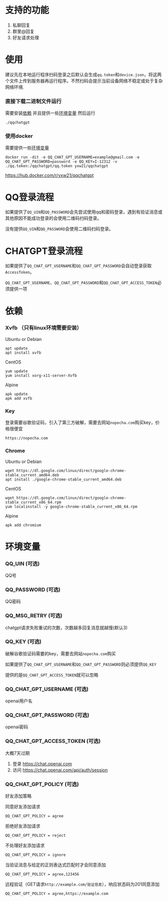 # 支持的功能
1. 私聊回复
2. 群里@回复
3. 好友请求处理

# 使用
建议先在本地运行程序扫码登录之后默认会生成`qq.token`和`device.json`，将这两个文件上传到服务器再运行程序。不然扫码会提示当前设备网络不稳定或处于复杂网络环境.

### 直接下载二进制文件运行
需要安装[依赖](https://github.com/yxw21/qqchatgpt#%E4%BE%9D%E8%B5%96)
并且提供一些[环境变量](https://github.com/yxw21/qqchatgpt#%E7%8E%AF%E5%A2%83%E5%8F%98%E9%87%8F)
然后运行
```
./qqchatgpt
```

### 使用docker
需要提供一些[环境变量](https://github.com/yxw21/qqchatgpt#%E7%8E%AF%E5%A2%83%E5%8F%98%E9%87%8F)
```
docker run -dit -e QQ_CHAT_GPT_USERNAME=example@gmail.com -e QQ_CHAT_GPT_PASSWORD=password -e QQ_KEY=I-12312 -v ./qq.token:/qqchatgpt/qq.token yxw21/qqchatgpt
```
https://hub.docker.com/r/yxw21/qqchatgpt

# QQ登录流程
如果提供了`QQ_UIN`和`QQ_PASSWORD`会先尝试使用qq和密码登录，遇到有验证消息或其他原因不能成功登录的会使用二维码扫码登录。

没有提供`QQ_UIN`和`QQ_PASSWORD`会使用二维码扫码登录。

# CHATGPT登录流程
如果提供了`QQ_CHAT_GPT_USERNAME`和`QQ_CHAT_GPT_PASSWORD`会自动登录获取`AccessToken`。

`QQ_CHAT_GPT_USERNAME`、`QQ_CHAT_GPT_PASSWORD`和`QQ_CHAT_GPT_ACCESS_TOKEN`必须提供一项

# 依赖
### Xvfb （只有linux环境需要安装）
  
Ubuntu or Debian
```
apt update
apt install xvfb
```
CentOS
```
yum update
yum install xorg-x11-server-Xvfb
```
Alpine
```
apk update
apk add xvfb
```
### Key
登录需要谷歌验证码，引入了第三方破解，需要去网站`nopecha.com`购买key，价格很便宜

```
https://nopecha.com
```
### Chrome

Ubuntu or Debian
```
wget https://dl.google.com/linux/direct/google-chrome-stable_current_amd64.deb
apt install ./google-chrome-stable_current_amd64.deb
```
CentOS
```
wget https://dl.google.com/linux/direct/google-chrome-stable_current_x86_64.rpm
yum localinstall -y google-chrome-stable_current_x86_64.rpm
```
Alpine
```
apk add chromium
```


# 环境变量
### QQ_UIN (可选)
QQ号
### QQ_PASSWORD (可选)
QQ密码
### QQ_MSG_RETRY (可选)
chatgpt请求失败重试的次数，次数越多回复消息就越慢(默认3)
### QQ_KEY (可选)
破解谷歌验证码需要的key，需要去网站`nopecha.com`购买

如果提供了`QQ_CHAT_GPT_USERNAME`和`QQ_CHAT_GPT_PASSWORD`则必须提供`QQ_KEY`

提供的是`QQ_CHAT_GPT_ACCESS_TOKEN`就可以忽略
### QQ_CHAT_GPT_USERNAME (可选)
openai用户名
### QQ_CHAT_GPT_PASSWORD (可选)
openai密码
### QQ_CHAT_GPT_ACCESS_TOKEN (可选)
大概7天过期
1. 登录 https://chat.openai.com
2. 访问 https://chat.openai.com/api/auth/session
### QQ_CHAT_GPT_POLICY (可选)
好友添加策略

同意好友添加请求
```
QQ_CHAT_GPT_POLICY = agree
```
拒绝好友添加请求
```
QQ_CHAT_GPT_POLICY = reject
```
不处理好友添加请求
```
QQ_CHAT_GPT_POLICY = ignore
```
当验证消息与给定的正则表达式匹配时才会同意添加
```
QQ_CHAT_GPT_POLICY = agree,123456
```
远程验证（GET请求`http://example.com/验证信息`），响应状态码为201同意添加
```
QQ_CHAT_GPT_POLICY = agree,https://example.com
```
